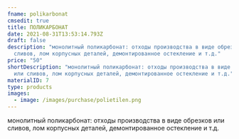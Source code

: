 ```yaml
---
fname: polikarbonat
cmsedit: true
title: ПОЛИКАРБОНАТ
date: 2021-08-31T13:53:14.793Z
draft: false
description: "монолитный поликарбонат: отходы производства в виде обрезков или
  сливов, лом корпусных деталей, демонтированное остекление и т.д."
price: "50"
shortDescription: "монолитный поликарбонат: отходы производства в виде обрезков
  или сливов, лом корпусных деталей, демонтированное остекление и т.д."
materialID: 7
type: products
images:
  - image: /images/purchase/polietilen.png
---
```

монолитный поликарбонат: отходы производства в виде обрезков или сливов, лом корпусных деталей, демонтированное остекление и т.д.